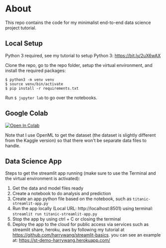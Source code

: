 # About

This repo contains the code for my minimalist end-to-end data science project tutorial.

## Local Setup

Python 3 required, see my tutorial to setup Python 3: https://bit.ly/2uX6wAX

Clone the repo, go to the repo folder, setup the virtual environment, and install the required packages:


```shell
$ python3 -m venv venv
$ source venv/bin/activate
$ pip install -r requirements.txt
```

Run `$ jupyter lab` to go over the notebooks.

## Google Colab

[![Open In Colab](https://colab.research.google.com/assets/colab-badge.svg)](https://colab.research.google.com/drive/1hh7X2ycEcOmuX5LhsB2ZdpM2N5RQRx06)

Note that I use OpenML to get the dataset (the dataset is slightly different from the Kaggle version) so that there won't be separate data files to handle. 

## Data Science App

Steps to get the streamlit app running (make sure to use the Terminal and the virtual environment is activated):

1. Get the data and model files ready
2. Create a notebook to do analysis and prediction
3. Create an app python file based on the notebook, such as `titanic-streamlit-app.py`
4. Run the app locally (Local URL: http://localhost:8501) using terminal: `streamlit run titanic-streamlit-app.py` 
5. Stop the app by using ctrl + C or closing the terminal
6. Deploy the app to the cloud for public access via services such as streamlit share, heroku, aws by following my tutorial at https://github.com/harrywang/streamlit-basics. you can see an example at: https://st-demo-harrywang.herokuapp.com/
